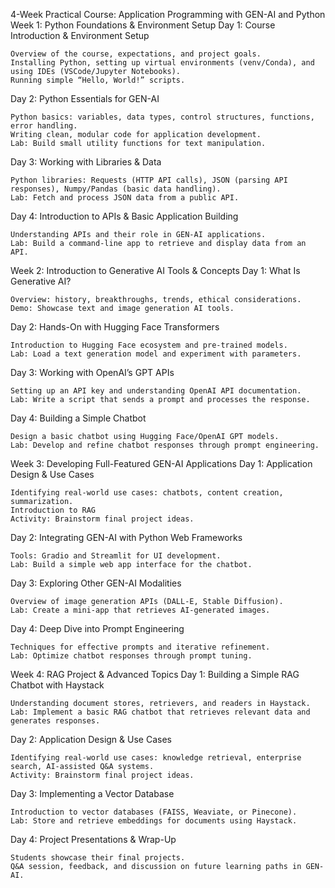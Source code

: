 4-Week Practical Course: Application Programming with GEN-AI and Python
Week 1: Python Foundations & Environment Setup
Day 1: Course Introduction & Environment Setup

    Overview of the course, expectations, and project goals.
    Installing Python, setting up virtual environments (venv/Conda), and using IDEs (VSCode/Jupyter Notebooks).
    Running simple “Hello, World!” scripts.

Day 2: Python Essentials for GEN-AI

    Python basics: variables, data types, control structures, functions, error handling.
    Writing clean, modular code for application development.
    Lab: Build small utility functions for text manipulation.

Day 3: Working with Libraries & Data

    Python libraries: Requests (HTTP API calls), JSON (parsing API responses), Numpy/Pandas (basic data handling).
    Lab: Fetch and process JSON data from a public API.

Day 4: Introduction to APIs & Basic Application Building

    Understanding APIs and their role in GEN-AI applications.
    Lab: Build a command-line app to retrieve and display data from an API.

Week 2: Introduction to Generative AI Tools & Concepts
Day 1: What Is Generative AI?

    Overview: history, breakthroughs, trends, ethical considerations.
    Demo: Showcase text and image generation AI tools.

Day 2: Hands-On with Hugging Face Transformers

    Introduction to Hugging Face ecosystem and pre-trained models.
    Lab: Load a text generation model and experiment with parameters.

Day 3: Working with OpenAI’s GPT APIs

    Setting up an API key and understanding OpenAI API documentation.
    Lab: Write a script that sends a prompt and processes the response.

Day 4: Building a Simple Chatbot

    Design a basic chatbot using Hugging Face/OpenAI GPT models.
    Lab: Develop and refine chatbot responses through prompt engineering.

Week 3: Developing Full-Featured GEN-AI Applications
Day 1: Application Design & Use Cases

    Identifying real-world use cases: chatbots, content creation, summarization.
    Introduction to RAG
    Activity: Brainstorm final project ideas.

Day 2: Integrating GEN-AI with Python Web Frameworks

    Tools: Gradio and Streamlit for UI development.
    Lab: Build a simple web app interface for the chatbot.

Day 3: Exploring Other GEN-AI Modalities

    Overview of image generation APIs (DALL-E, Stable Diffusion).
    Lab: Create a mini-app that retrieves AI-generated images.

Day 4: Deep Dive into Prompt Engineering

    Techniques for effective prompts and iterative refinement.
    Lab: Optimize chatbot responses through prompt tuning.

Week 4: RAG Project & Advanced Topics
Day 1: Building a Simple RAG Chatbot with Haystack

    Understanding document stores, retrievers, and readers in Haystack.
    Lab: Implement a basic RAG chatbot that retrieves relevant data and generates responses.

Day 2: Application Design & Use Cases

    Identifying real-world use cases: knowledge retrieval, enterprise search, AI-assisted Q&A systems.
    Activity: Brainstorm final project ideas.

Day 3: Implementing a Vector Database

    Introduction to vector databases (FAISS, Weaviate, or Pinecone).
    Lab: Store and retrieve embeddings for documents using Haystack.

Day 4: Project Presentations & Wrap-Up

    Students showcase their final projects.
    Q&A session, feedback, and discussion on future learning paths in GEN-AI.

